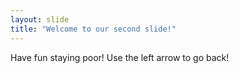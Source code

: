 ```yaml
---
layout: slide
title: "Welcome to our second slide!"
---
```

Have fun staying poor!
Use the left arrow to go back!

